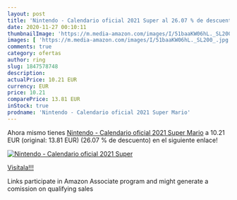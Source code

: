 ```yaml
---
layout: post
title: 'Nintendo - Calendario oficial 2021 Super al 26.07 % de descuento'
date: 2020-11-27 00:10:11
thumbnailImage: 'https://m.media-amazon.com/images/I/51baaKW06hL._SL200_.jpg'
images: [ 'https://m.media-amazon.com/images/I/51baaKW06hL._SL200_.jpg' ]
comments: true
category: ofertas
author: ring
slug: 1847578748
description:
actualPrice: 10.21 EUR
currency: EUR
price: 10.21
comparePrice: 13.81 EUR
inStock: true
prodname: 'Nintendo - Calendario oficial 2021 Super Mario'
---
```


Ahora mismo tienes [Nintendo - Calendario oficial 2021 Super Mario](https://www.amazon.es/dp/1847578748/?tag=tolees-21) a 10.21 EUR (original: 13.81 EUR) (26.07 %  de descuento) en el siguiente enlace!

[![Nintendo - Calendario oficial 2021 Super](https://m.media-amazon.com/images/I/51baaKW06hL._SL200_.jpg)](https://www.amazon.es/dp/1847578748/?tag=tolees-21)

[Visítala!!!](https://www.amazon.es/dp/1847578748/?tag=tolees-21)

Links participate in Amazon Associate program and might generate a comission on qualifying sales
